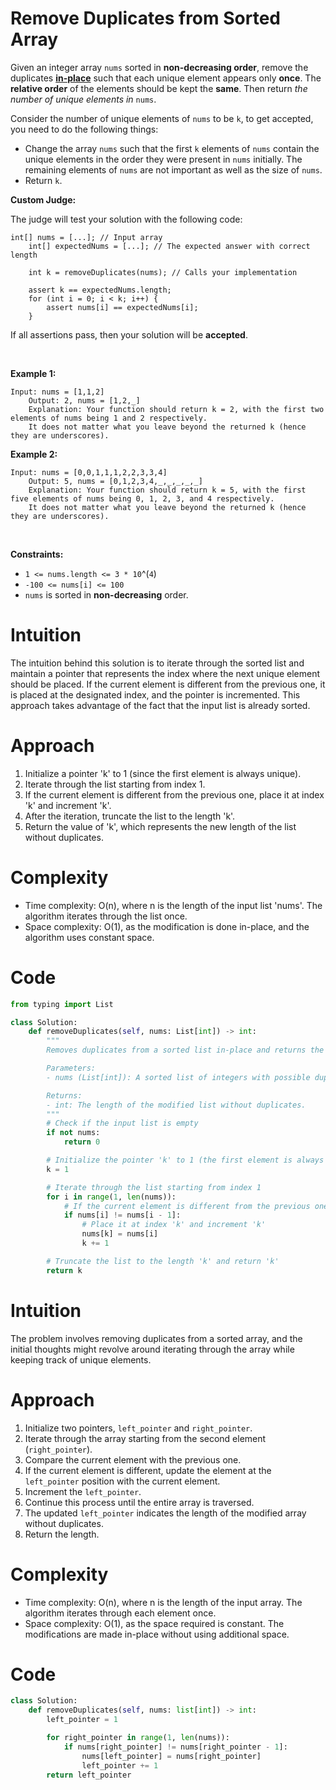 # Remove Duplicates from Sorted Array


Given an integer array `nums` sorted in **non-decreasing order**, remove
the duplicates
[**in-place**](https://en.wikipedia.org/wiki/In-place_algorithm) such
that each unique element appears only **once**. The **relative order**
of the elements should be kept the **same**. Then return *the number of
unique elements in* `nums`.

Consider the number of unique elements of `nums` to be `k`, to get
accepted, you need to do the following things:

- Change the array `nums` such that the first `k` elements of `nums`
  contain the unique elements in the order they were present in `nums`
  initially. The remaining elements of `nums` are not important as well
  as the size of `nums`.
- Return `k`.

**Custom Judge:**

The judge will test your solution with the following code:

    int[] nums = [...]; // Input array
        int[] expectedNums = [...]; // The expected answer with correct length
        
        int k = removeDuplicates(nums); // Calls your implementation
        
        assert k == expectedNums.length;
        for (int i = 0; i < k; i++) {
            assert nums[i] == expectedNums[i];
        }
        

If all assertions pass, then your solution will be **accepted**.

 

**Example 1:**

    Input: nums = [1,1,2]
        Output: 2, nums = [1,2,_]
        Explanation: Your function should return k = 2, with the first two elements of nums being 1 and 2 respectively.
        It does not matter what you leave beyond the returned k (hence they are underscores).
        

**Example 2:**

    Input: nums = [0,0,1,1,1,2,2,3,3,4]
        Output: 5, nums = [0,1,2,3,4,_,_,_,_,_]
        Explanation: Your function should return k = 5, with the first five elements of nums being 0, 1, 2, 3, and 4 respectively.
        It does not matter what you leave beyond the returned k (hence they are underscores).
        

 

**Constraints:**

- `1 <= nums.length <= 3 * 10`^(`4`)
- `-100 <= nums[i] <= 100`
- `nums` is sorted in **non-decreasing** order.


# Intuition
The intuition behind this solution is to iterate through the sorted list and maintain a pointer that represents the index where the next unique element should be placed. If the current element is different from the previous one, it is placed at the designated index, and the pointer is incremented. This approach takes advantage of the fact that the input list is already sorted.

# Approach
1. Initialize a pointer 'k' to 1 (since the first element is always unique).
2. Iterate through the list starting from index 1.
3. If the current element is different from the previous one, place it at index 'k' and increment 'k'.
4. After the iteration, truncate the list to the length 'k'.
5. Return the value of 'k', which represents the new length of the list without duplicates.

# Complexity
- Time complexity: O(n), where n is the length of the input list 'nums'. The algorithm iterates through the list once.
- Space complexity: O(1), as the modification is done in-place, and the algorithm uses constant space.

# Code
```python
from typing import List

class Solution:
    def removeDuplicates(self, nums: List[int]) -> int:
        """
        Removes duplicates from a sorted list in-place and returns the new length.

        Parameters:
        - nums (List[int]): A sorted list of integers with possible duplicate elements.

        Returns:
        - int: The length of the modified list without duplicates.
        """
        # Check if the input list is empty
        if not nums:
            return 0

        # Initialize the pointer 'k' to 1 (the first element is always unique)
        k = 1

        # Iterate through the list starting from index 1
        for i in range(1, len(nums)):
            # If the current element is different from the previous one
            if nums[i] != nums[i - 1]:
                # Place it at index 'k' and increment 'k'
                nums[k] = nums[i]
                k += 1

        # Truncate the list to the length 'k' and return 'k'
        return k
```


# Intuition
The problem involves removing duplicates from a sorted array, and the initial thoughts might revolve around iterating through the array while keeping track of unique elements.

# Approach
1. Initialize two pointers, `left_pointer` and `right_pointer`.
2. Iterate through the array starting from the second element (`right_pointer`).
3. Compare the current element with the previous one.
4. If the current element is different, update the element at the `left_pointer` position with the current element.
5. Increment the `left_pointer`.
6. Continue this process until the entire array is traversed.
7. The updated `left_pointer` indicates the length of the modified array without duplicates.
8. Return the length.

# Complexity
- Time complexity: O(n), where n is the length of the input array. The algorithm iterates through each element once.
- Space complexity: O(1), as the space required is constant. The modifications are made in-place without using additional space.

# Code
```python
class Solution:
    def removeDuplicates(self, nums: list[int]) -> int:
        left_pointer = 1

        for right_pointer in range(1, len(nums)):
            if nums[right_pointer] != nums[right_pointer - 1]:
                nums[left_pointer] = nums[right_pointer]
                left_pointer += 1
        return left_pointer
```
